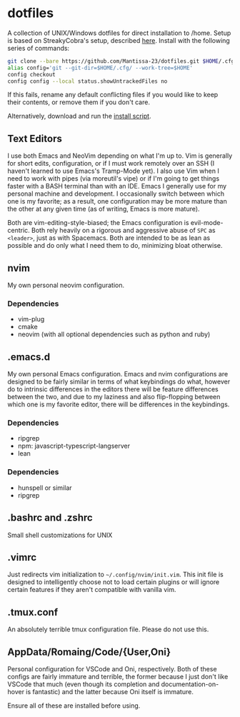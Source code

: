 # dotfiles

A collection of UNIX/Windows dotfiles for direct installation to /home. Setup is based on StreakyCobra's setup, described [here](https://developer.atlassian.com/blog/2016/02/best-way-to-store-dotfiles-git-bare-repo/). Install with the following series of commands:

```bash
git clone --bare https://github.com/Mantissa-23/dotfiles.git $HOME/.cfg
alias config='git --git-dir=$HOME/.cfg/ --work-tree=$HOME'
config checkout
config config --local status.showUntrackedFiles no
```

If this fails, rename any default conflicting files if you would like to keep their contents, or remove them if you don't care.

Alternatively, download and run the [install script](https://github.com/Mantissa-23/dotfiles/blob/master/install.sh).

## Text Editors

I use both Emacs and NeoVim depending on what I'm up to. Vim is generally for short edits, configuration, or if I must work remotely over an SSH (I haven't learned to use Emacs's Tramp-Mode yet). I also use Vim when I need to work with pipes (via moreutil's vipe) or if I'm going to get things faster with a BASH terminal than with an IDE. Emacs I generally use for my personal machine and development. I occasionally switch between which one is my favorite; as a result, one configuration may be more mature than the other at any given time (as of writing, Emacs is more mature).

Both are vim-editing-style-biased; the Emacs configuration is evil-mode-centric. Both rely heavily on a rigorous and aggressive abuse of `SPC` as `<leader>`, just as with Spacemacs. Both are intended to be as lean as possible and do only what I need them to do, minimizing bloat otherwise.

## nvim

My own personal neovim configuration.

### Dependencies

- vim-plug
- cmake
- neovim (with all optional dependencies such as python and ruby)

## .emacs.d

My own personal Emacs configuration. Emacs and nvim configurations are designed to be fairly similar in terms of what keybindings do what, however do to intrinsic differences in the editors there will be feature differences between the two, and due to my laziness and also flip-flopping between which one is my favorite editor, there will be differences in the keybindings.

### Dependencies
- ripgrep
- npm: javascript-typescript-langserver
- lean

### Dependencies

- hunspell or similar
- ripgrep

## .bashrc and .zshrc

Small shell customizations for UNIX

## .vimrc

Just redirects vim initialization to `~/.config/nvim/init.vim`. This init file is designed to intelligently choose not to load certain plugins or will ignore certain features if they aren't compatible with vanilla vim.

## .tmux.conf

An absolutely terrible tmux configuration file. Please do not use this.

## AppData/Romaing/Code/{User,Oni}

Personal configuration for VSCode and Oni, respectively. Both of these configs are fairly immature and terrible, the former because I just don't like VSCode that much (even though its completion and documentation-on-hover is fantastic) and the latter because Oni itself is immature.

Ensure all of these are installed before using.
